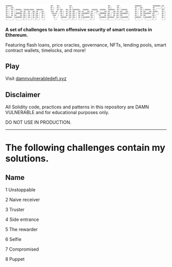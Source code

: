 ![](cover.png)

**A set of challenges to learn offensive security of smart contracts in Ethereum.**

Featuring flash loans, price oracles, governance, NFTs, lending pools, smart contract wallets, timelocks, and more!

## Play

Visit [damnvulnerabledefi.xyz](https://damnvulnerabledefi.xyz)

## Disclaimer

All Solidity code, practices and patterns in this repository are DAMN VULNERABLE and for educational purposes only.

DO NOT USE IN PRODUCTION.

------------------

# The following challenges contain my solutions.

## Name

1	Unstoppable 

2	Naive receiver 

3	Truster 

4	Side entrance 

5	The rewarder 

6	Selfie

7	Compromised

8	Puppet
